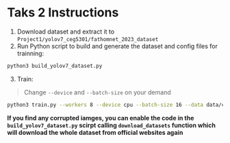 # Taks 2 Instructions
1. Download dataset and extract it to `Project1/yolov7_ceg5301/fathomnet_2023_dataset`
2. Run Python script to build and generate the dataset and config files for trainning:
```bash
python3 build_yolov7_dataset.py
```
3. Train:
> Change `--device` and `--batch-size` on your demand
```bash
python3 train.py --workers 8 --device cpu --batch-size 16 --data data/ceg5301_custom.yaml --img 640 640 --cfg cfg/training/yolov7.yaml --weights 'fathomnet_2023_dataset/yolov7_training.pt' --name yolov7-custom --hyp data/hyp.scratch.custom.yaml
```

**If you find any corrupted iamges, you can enable the code in the `build_yolov7_dataset.py` scirpt calling `download_datasets` function which will download the whole dataset from official websites again**